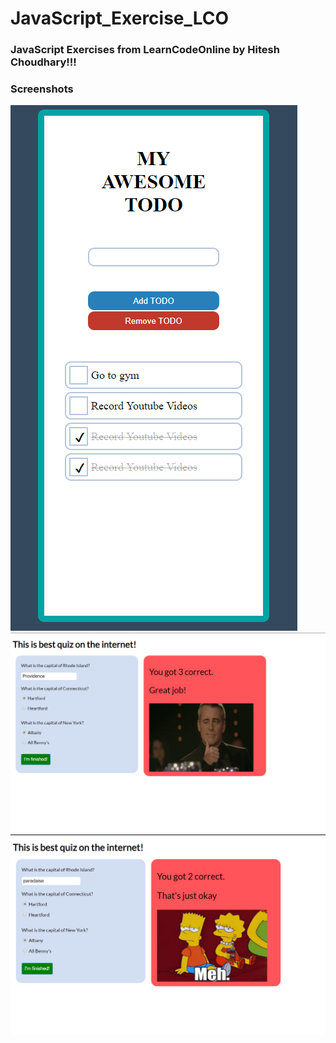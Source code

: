 # JavaScript_Exercise_LCO

### JavaScript Exercises from LearnCodeOnline by Hitesh Choudhary!!!


### Screenshots

![image1](https://github.com/suraj038/JavaScript_Exercise_LCO/blob/master/Screenshot%20(131).png)
![image1](https://github.com/suraj038/JavaScript_Exercise_LCO/blob/master/Screenshot%20(130).png)
![image1](https://github.com/suraj038/JavaScript_Exercise_LCO/blob/master/Screenshot%20(129).png)

